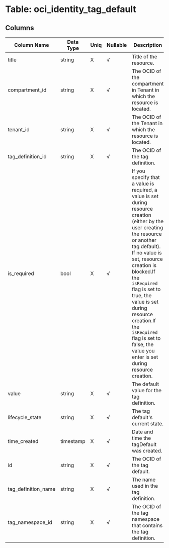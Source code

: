 # Table: oci_identity_tag_default

## Columns 

|  Column Name   |  Data Type  | Uniq | Nullable | Description | 
|  ----  | ----  | ----  | ----  | ---- | 
| title | string | X | √ | Title of the resource. | 
| compartment_id | string | X | √ | The OCID of the compartment in Tenant in which the resource is located. | 
| tenant_id | string | X | √ | The OCID of the Tenant in which the resource is located. | 
| tag_definition_id | string | X | √ | The OCID of the tag definition. | 
| is_required | bool | X | √ | If you specify that a value is required, a value is set during resource creation (either by the user creating the resource or another tag default). If no value is set, resource creation is blocked.If the `isRequired` flag is set to true, the value is set during resource creation.If the `isRequired` flag is set to false, the value you enter is set during resource creation. | 
| value | string | X | √ | The default value for the tag definition. | 
| lifecycle_state | string | X | √ | The tag default's current state. | 
| time_created | timestamp | X | √ | Date and time the tagDefault was created. | 
| id | string | X | √ | The OCID of the tag default. | 
| tag_definition_name | string | X | √ | The name used in the tag definition. | 
| tag_namespace_id | string | X | √ | The OCID of the tag namespace that contains the tag definition. | 


